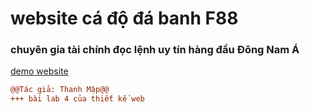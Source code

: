 # website cá độ đá banh F88
### chuyên gia tài chính đọc lệnh uy tín hàng đầu Đông Nam Á
[demo website](https://quang-thanh.github.io/cado.github.io/)
```diff
@@Tác giả: Thanh Mập@@
+++ bài lab 4 của thiết kế web
